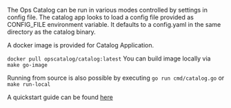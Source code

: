 The Ops Catalog can be run in various modes controlled by settings in config file. The catalog app looks to load a config file provided as CONFIG_FILE environment variable. It defaults to a config.yaml in the same directory as the catalog binary.

A docker image is provided for Catalog Application.

```docker pull opscatalog/catalog:latest```
You can build image locally via ```make go-image```


Running from source is also possible by executing ```go run cmd/catalog.go``` or ```make run-local```


A quickstart guide can be found [here](../../quickstart)
